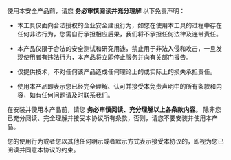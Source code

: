 使用本安全产品前，请您 **务必审慎阅读并充分理解** 以下免责声明：

+ 本工具仅面向合法授权的企业安全建设行为，如您在使用本工具的过程中存在任何非法行为，您需自行承担相应后果，我们将不承担任何法律及连带责任。

+ 本产品仅限于合法的安全测试和研究用途，禁止用于非法入侵和攻击，一旦发现使用者有违法行为，本产品将立即停止服务并向有关部门报告。

+ 仅提供技术，不对任何该产品造成任何理论上的或实际上的损失承担责任。

+ 使用本产品即表示您已经完全理解、认可并接受本免责声明中的所有条款和内容，如有任何问题请及时联系我们。


在安装并使用本产品前，请您 **务必审慎阅读、充分理解以上各条款内容**。 除非您已充分阅读、完全理解并接受本协议所有条款，否则，请您不要安装并使用本产品。

您的使用行为或者您以其他任何明示或者默示方式表示接受本协议的，即视为您已阅读并同意本协议的约束。
